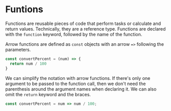 # Funtions

Functions are reusable pieces of code that perform tasks or calculate and return values. Technically, they are a reference type. Functions are declared with the `function` keyword, followed by the name of the function.

Arrow functions are defined as `const` objects with an arrow `=>` following the parameters.

```javascript
const convertPercent = (num) => {
  return num / 100
}
```

We can simplify the notation with arrow functions. If there's only one argument to be passed to the function call, then we don't need the parenthesis around the argument names when declaring it. We can also omit the `return` keyword and the braces.

```javascript
const convertPercent = num => num / 100;
```
